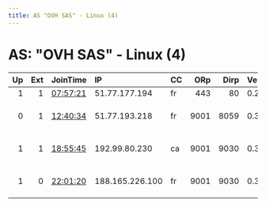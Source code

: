 ```yaml
---
title: AS "OVH SAS" - Linux (4)
---
```


# AS: "OVH SAS" - Linux (4)

|   Up |   Ext | JoinTime                                                                                            | IP              | CC   |   ORp |   Dirp | Version   | Contact                   | Nickname        |   eFamMembers |
|-----:|------:|:----------------------------------------------------------------------------------------------------|:----------------|:-----|------:|-------:|:----------|:--------------------------|:----------------|--------------:|
|    1 |     1 | [07:57:21](https://metrics.torproject.org/rs.html#details/1F5274BC3BFA8821471A884295126AD48D3C2683) | 51.77.177.194   | fr   |   443 |     80 | 0.2.9.16  | None                      | iriseden        |             1 |
|    0 |     1 | [12:40:34](https://metrics.torproject.org/rs.html#details/0B526717AAE77B176E0261A2D9CBDCEAF6F6624D) | 51.77.193.218   | fr   |  9001 |   8059 | 0.3.4.9   | lolwut dot topkek at gmai | fsioverlord     |             1 |
|    1 |     1 | [18:55:45](https://metrics.torproject.org/rs.html#details/6454EAD5796790950A503F9AD330BF9115F47B51) | 192.99.80.230   | ca   |  9001 |   9030 | 0.3.4.9   | 0xFFFFFFFF Random Person  | TorAfterMTProxy |             1 |
|    1 |     0 | [22:01:20](https://metrics.torproject.org/rs.html#details/A3B3A632AB26BEC209D650E66AD3A22869C4A36F) | 188.165.226.100 | fr   |  9001 |   9030 | 0.3.4.9   | 0xFFFFFFFF Random Person  | madtrixz03      |             1 |
